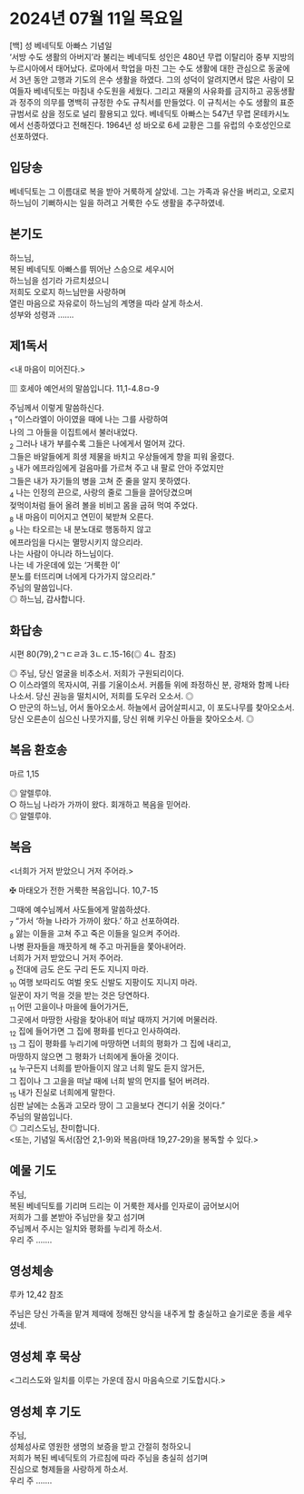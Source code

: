 # 2024년 07월 11일 목요일

[백] 성 베네딕토 아빠스 기념일  
‘서방 수도 생활의 아버지’라 불리는 베네딕토 성인은 480년 무렵 이탈리아 중부 지방의 누르시아에서 태어났다. 로마에서 학업을 마친 그는 수도 생활에 대한 관심으로 동굴에서 3년 동안 고행과 기도의 은수 생활을 하였다. 그의 성덕이 알려지면서 많은 사람이 모여들자 베네딕토는 마침내 수도원을 세웠다. 그리고 재물의 사유화를 금지하고 공동생활과 정주의 의무를 명백히 규정한 수도 규칙서를 만들었다. 이 규칙서는 수도 생활의 표준 규범서로 삼을 정도로 널리 활용되고 있다. 베네딕토 아빠스는 547년 무렵 몬테카시노에서 선종하였다고 전해진다. 1964년 성 바오로 6세 교황은 그를 유럽의 수호성인으로 선포하였다.


## 입당송

베네딕토는 그 이름대로 복을 받아 거룩하게 살았네. 그는 가족과 유산을 버리고, 오로지 하느님이 기뻐하시는 일을 하려고 거룩한 수도 생활을 추구하였네.  
  
## 본기도

하느님,  
복된 베네딕토 아빠스를 뛰어난 스승으로 세우시어  
하느님을 섬기라 가르치셨으니  
저희도 오로지 하느님만을 사랑하며  
열린 마음으로 자유로이 하느님의 계명을 따라 살게 하소서.  
성부와 성령과 …….  
  
## 제1독서

<내 마음이 미어진다.>

▥ 호세아 예언서의 말씀입니다. 11,1-4.8ㅁ-9

주님께서 이렇게 말씀하신다.  
<sub>1</sub> “이스라엘이 아이였을 때에 나는 그를 사랑하여  
나의 그 아들을 이집트에서 불러내었다.  
<sub>2</sub> 그러나 내가 부를수록 그들은 나에게서 멀어져 갔다.  
그들은 바알들에게 희생 제물을 바치고 우상들에게 향을 피워 올렸다.  
<sub>3</sub> 내가 에프라임에게 걸음마를 가르쳐 주고 내 팔로 안아 주었지만  
그들은 내가 자기들의 병을 고쳐 준 줄을 알지 못하였다.  
<sub>4</sub> 나는 인정의 끈으로, 사랑의 줄로 그들을 끌어당겼으며  
젖먹이처럼 들어 올려 볼을 비비고 몸을 굽혀 먹여 주었다.  
<sub>8</sub> 내 마음이 미어지고 연민이 북받쳐 오른다.  
<sub>9</sub> 나는 타오르는 내 분노대로 행동하지 않고  
에프라임을 다시는 멸망시키지 않으리라.  
나는 사람이 아니라 하느님이다.  
나는 네 가운데에 있는 ‘거룩한 이’  
분노를 터뜨리며 너에게 다가가지 않으리라.”  
주님의 말씀입니다.  
◎ 하느님, 감사합니다.  
  
## 화답송

시편 80(79),2ㄱㄷㄹ과 3ㄴㄷ.15-16(◎ 4ㄴ 참조)

◎ 주님, 당신 얼굴을 비추소서. 저희가 구원되리이다.  
○ 이스라엘의 목자시여, 귀를 기울이소서. 커룹들 위에 좌정하신 분, 광채와 함께 나타나소서. 당신 권능을 떨치시어, 저희를 도우러 오소서. ◎  
○ 만군의 하느님, 어서 돌아오소서. 하늘에서 굽어살피시고, 이 포도나무를 찾아오소서. 당신 오른손이 심으신 나뭇가지를, 당신 위해 키우신 아들을 찾아오소서. ◎  
  
## 복음 환호송

마르 1,15

◎ 알렐루야.  
○ 하느님 나라가 가까이 왔다. 회개하고 복음을 믿어라.  
◎ 알렐루야.  
  
## 복음

<너희가 거저 받았으니 거저 주어라.>

✠ 마태오가 전한 거룩한 복음입니다. 10,7-15

그때에 예수님께서 사도들에게 말씀하셨다.  
<sub>7</sub> “가서 ‘하늘 나라가 가까이 왔다.’ 하고 선포하여라.  
<sub>8</sub> 앓는 이들을 고쳐 주고 죽은 이들을 일으켜 주어라.  
나병 환자들을 깨끗하게 해 주고 마귀들을 쫓아내어라.  
너희가 거저 받았으니 거저 주어라.  
<sub>9</sub> 전대에 금도 은도 구리 돈도 지니지 마라.  
<sub>10</sub> 여행 보따리도 여벌 옷도 신발도 지팡이도 지니지 마라.  
일꾼이 자기 먹을 것을 받는 것은 당연하다.  
<sub>11</sub> 어떤 고을이나 마을에 들어가거든,  
그곳에서 마땅한 사람을 찾아내어 떠날 때까지 거기에 머물러라.  
<sub>12</sub> 집에 들어가면 그 집에 평화를 빈다고 인사하여라.  
<sub>13</sub> 그 집이 평화를 누리기에 마땅하면 너희의 평화가 그 집에 내리고,  
마땅하지 않으면 그 평화가 너희에게 돌아올 것이다.  
<sub>14</sub> 누구든지 너희를 받아들이지 않고 너희 말도 듣지 않거든,  
그 집이나 그 고을을 떠날 때에 너희 발의 먼지를 털어 버려라.  
<sub>15</sub> 내가 진실로 너희에게 말한다.  
심판 날에는 소돔과 고모라 땅이 그 고을보다 견디기 쉬울 것이다.”  
주님의 말씀입니다.  
◎ 그리스도님, 찬미합니다.  
<또는, 기념일 독서(잠언 2,1-9)와 복음(마태 19,27-29)을 봉독할 수 있다.>  
  
## 예물 기도

주님,  
복된 베네딕토를 기리며 드리는 이 거룩한 제사를 인자로이 굽어보시어  
저희가 그를 본받아 주님만을 찾고 섬기며  
주님께서 주시는 일치와 평화를 누리게 하소서.  
우리 주 …….  
  
## 영성체송

루카 12,42 참조

주님은 당신 가족을 맡겨 제때에 정해진 양식을 내주게 할 충실하고 슬기로운 종을 세우셨네.  
  
## 영성체 후 묵상

<그리스도와 일치를 이루는 가운데 잠시 마음속으로 기도합시다.>  
## 영성체 후 기도

주님,  
성체성사로 영원한 생명의 보증을 받고 간절히 청하오니  
저희가 복된 베네딕토의 가르침에 따라 주님을 충실히 섬기며  
진심으로 형제들을 사랑하게 하소서.  
우리 주 …….
